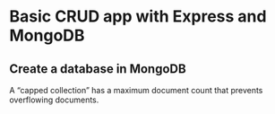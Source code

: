 # Basic CRUD app with Express and MongoDB

## Create a database in MongoDB
A “capped collection” has a maximum document count that prevents overflowing documents.
